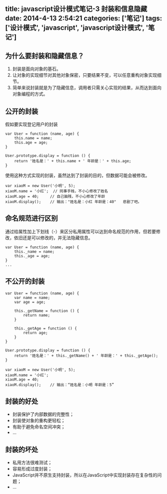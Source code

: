 title: javascript设计模式笔记-3 封装和信息隐藏
date: 2014-4-13 2:54:21
categories: ['笔记']
tags: ['设计模式', 'javascript', 'javascript设计模式', '笔记']
---
## 为什么要封装和隐藏信息？
1. 封装是面向对象的基石。
2. 让对象的实现细节对其他对象保密，只要结果不变，可以任意重构对象实现细节。
3. 简单来说封装就是为了隐藏信息，调用者只需关心实现的结果，从而达到面向对象编程的方式。

<!-- more -->

## 公开的封装
假如要实现登记用户的封装
```
var User = function (name, age) {
	this.name = name;
	this.age = age;
}

User.prototype.display = function () {
	return '姓名是：' + this.name + ' 年龄是：' + this.age;
}
```

使用这种方式实现的封装，虽然达到了封装的目的，但数据可能会被修改。
```
var xiaoM = new User('小明', 5);
xiaoM.name = '小红';	// 同事手贱，不小心修改了姓名
xiaoM.age = 40;		// 自己脑残，不小心修改了年龄
xiaoM.display();	// 输出："姓名是：小红 年龄是：40"	悲剧了吧。
```

## 命名规范进行区别
通过给属性加上下划线（-）来区分私用属性可以达到命名规范的作用，但若要修改，依旧还是可以修改的，并无法隐藏信息。
```
var User = function (name, age) {
	this._name = name;
	this._age = age;
}
...
```

## 不公开的封装
```
var User = function (name, age) {
	var name = name;
	var age = age;

	this._getName = function () {
		return name;
	}

	this._getAge = function () {
		return age;
	}
}

User.prototype.display = function () {
	return '姓名是：' + this._getName() + ' 年龄是：' + this._getAge();
}

var xiaoM = new User('小明', 5);
xiaoM.name = '小红';	
xiaoM.age = 40;		
xiaoM.display();	// 输出：“姓名是：小明 年龄是：5”
```

## 封装的好处
* 封装保护了内部数据的完整性；
* 封装使对象的重构更轻松；
* 有助于避免命名空间冲突；
* ...

## 封装的坏处
* 私用方法很难测试；
* 容易形成过度封装；
* JavaScript并不原生支持封装，所以在JavaScript中实现封装存在复杂性的问题；
* ...

